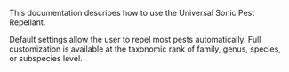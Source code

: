 This documentation describes how to use the Universal Sonic Pest Repellant. 

Default settings allow the user to repel most pests automatically. Full customization is available at the taxonomic rank of family, genus, species, or subspecies level.